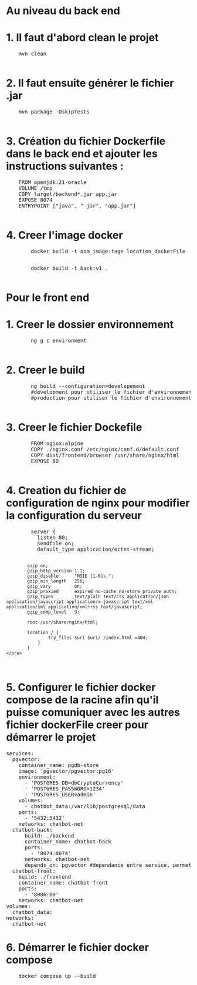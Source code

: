 <h1>Au niveau du back end</h1>
<p>
<h1>1. Il faut d'abord clean le projet</h1>
    <pre>
    mvn clean 
    </pre>
    <h1>2. Il faut ensuite générer le fichier .jar</h1>
    <pre>
    mvn package -DskipTests
    </pre>
    <h1>3. Création du fichier Dockerfile dans le back end et ajouter les instructions suivantes :</h1>
    <pre>
    FROM openjdk:21-oracle
    VOLUME /tmp
    COPY target/backend*.jar app.jar
    EXPOSE 8074
    ENTRYPOINT ["java", "-jar", "app.jar"]
    </pre>
    <h1>4. Creer l'image docker</h1>
    <pre>
        docker build -t nom_image:tage location_dockerFile
    </pre>
    <pre>
        docker build -t back:v1 .
    </pre>
</p>
<h1>Pour le front end</h1>
<p>
    <h1>1. Creer le dossier environnement</h1>
    <pre>
        ng g c environment
    </pre>
    <h1>
        2. Creer le build
    </h1>
    <pre>
        ng build --configuration=developement 
        #development pour utiliser le fichier d'environnement de development
        #production pour utiliser le fichier d'environnement de production
    </pre>
    <h1>
        3. Creer le fichier Dockefile
    </h1>
    <pre>
        FROM nginx:alpine
        COPY ./nginx.conf /etc/nginx/conf.d/default.conf
        COPY dist/frontend/browser /usr/share/nginx/html
        EXPOSE 80
    </pre>
    <h1>4. Creation du fichier de configuration de nginx pour modifier la configuration du serveur</h1>
    <pre>
        server {
          listen 80;
          sendfile on;
          default_type application/octet-stream;
        
            gzip on;
            gzip_http_version 1.1;
            gzip_disable      "MSIE [1-6]\.";
            gzip_min_length   256;
            gzip_vary         on;
            gzip_proxied      expired no-cache no-store private auth;
            gzip_types        text/plain text/css application/json application/javascript application/x-javascript text/xml application/xml application/xml+rss text/javascript;
            gzip_comp_level   9;
            
            root /usr/share/nginx/html;
            
            location / {
                    try_files $uri $uri/ /index.html =404;
                }
            }
    </pre>
    
</pre>
<h1>5. Configurer le fichier docker compose de la racine afin qu'il puisse comuniquer avec les autres fichier dockerFile creer pour démarrer le projet</h1>
<pre>
services:
  pgvector:
    container_name: pgdb-store
    image: 'pgvector/pgvector:pg16'
    environment:
      - 'POSTGRES_DB=dbCryptoCurrency'
      - 'POSTGRES_PASSWORD=1234'
      - 'POSTGRES_USER=admin'
    volumes:
      - chatbot_data:/var/lib/postgresql/data
    ports:
      - '5432:5432'
    networks: chatbot-net
  chatbot-back:
      build: ./backend
      container_name: chatbot-back
      ports:
        - '8074:8074'
      networks: chatbot-net
      depends_on: pgvector #dependance entre service, permet de demander à docker de demarrer le service de la base de données avant de démarrer le backend
  chatbot-front:
    build: ./frontend
    container_name: chatbot-front
    ports:
      - '8086:80'
    networks: chatbot-net
volumes:
  chatbot_data:
networks:
  chatbot-net
</pre>
<h1>6. Démarrer le fichier docker compose</h1>
<pre>
    docker compose up --build
</pre>